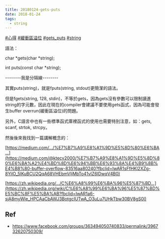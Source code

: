 ```yaml
---
title: 20180124-gets-puts
date: 2018-01-24
tags:
  - string
---
```

[#心得](https://www.facebook.com/hashtag/%E5%BF%83%E5%BE%97?__eep__=6&__cft__[0]=AZWyWa5MzAwM1Nr9U922RKjA0YFjLWNWLg0oIpjRabOAkBWc9vNtwNTenxorr3YlTyTivUBfoReYkBbiUER72uZcIgxlOmnWBAlyF-bOVW3tcEgdykgxQcRVLPlATQe-Dom3U7zjYYXuCTTzwW3TjhFWVzhgqUh3t3qRBta2qoH0bd6xRith95USO-1lQRC6b2M&__tn__=*NK-R) [#緩衝區溢位](https://www.facebook.com/hashtag/%E7%B7%A9%E8%A1%9D%E5%8D%80%E6%BA%A2%E4%BD%8D?__eep__=6&__cft__[0]=AZWyWa5MzAwM1Nr9U922RKjA0YFjLWNWLg0oIpjRabOAkBWc9vNtwNTenxorr3YlTyTivUBfoReYkBbiUER72uZcIgxlOmnWBAlyF-bOVW3tcEgdykgxQcRVLPlATQe-Dom3U7zjYYXuCTTzwW3TjhFWVzhgqUh3t3qRBta2qoH0bd6xRith95USO-1lQRC6b2M&__tn__=*NK-R) [#gets_puts](https://www.facebook.com/hashtag/gets_puts?__eep__=6&__cft__[0]=AZWyWa5MzAwM1Nr9U922RKjA0YFjLWNWLg0oIpjRabOAkBWc9vNtwNTenxorr3YlTyTivUBfoReYkBbiUER72uZcIgxlOmnWBAlyF-bOVW3tcEgdykgxQcRVLPlATQe-Dom3U7zjYYXuCTTzwW3TjhFWVzhgqUh3t3qRBta2qoH0bd6xRith95USO-1lQRC6b2M&__tn__=*NK-R) [#string](https://www.facebook.com/hashtag/string?__eep__=6&__cft__[0]=AZWyWa5MzAwM1Nr9U922RKjA0YFjLWNWLg0oIpjRabOAkBWc9vNtwNTenxorr3YlTyTivUBfoReYkBbiUER72uZcIgxlOmnWBAlyF-bOVW3tcEgdykgxQcRVLPlATQe-Dom3U7zjYYXuCTTzwW3TjhFWVzhgqUh3t3qRBta2qoH0bd6xRith95USO-1lQRC6b2M&__tn__=*NK-R)

語法：

char *gets(char *string);

int puts(const char *string);

--------我是分隔線--------

其實puts(string)，就是fputs(string, stdout)更簡潔的語法。

但是fgets(string, 128, stdin)，不等於gets，因為gets沒有參數可以限制讀進string的字元數，因此在現在的compiler會建議不要使用gets函式，因為可能會發生buffer overrun(緩衝區溢位)的問題。

另外，C語言中也有一些標準函式庫裡函式的使用也需要特別注意，如：gets, scanf, strtok, strcpy。

然後後來我找到一篇講解概念的：

[https://medium.com/.../%E7%B7%A9%E8%A1%9D%E5%8D%80%E6%BA...](https://medium.com/@ktecv2000/%E7%B7%A9%E8%A1%9D%E5%8D%80%E6%BA%A2%E4%BD%8D%E6%94%BB%E6%93%8A%E4%B9%8B%E4%B8%80-buffer-overflow-83516aa80240?fbclid=IwAR1sFfHKl2XZg-8YilO_5lKuBCU2QqA68VHEbmVIjMbTo41vIZ6lDwqV4B0)

[https://zh.wikipedia.org/.../C%E6%A8%99%E6%BA%96%E5%87%BD...](https://zh.wikipedia.org/wiki/C%E6%A8%99%E6%BA%96%E5%87%BD%E5%BC%8F%E5%BA%AB?fbclid=IwAR1a6-sjA8myWle_HPCAaCbAWJ3BotgcIUTwA_O3uLu7UHkTbw30BV8gS0I)
## Ref
- https://www.facebook.com/groups/363494050740833/permalink/396732620750309/